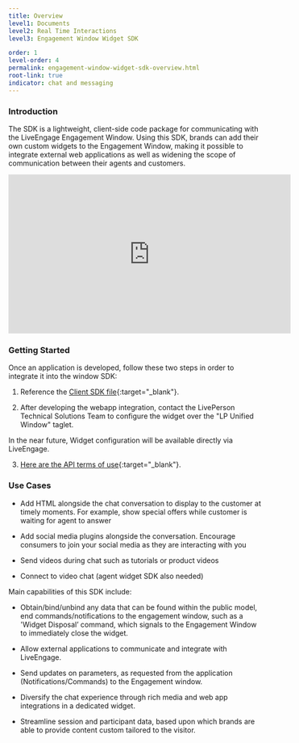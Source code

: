 ```yaml
---
title: Overview
level1: Documents
level2: Real Time Interactions
level3: Engagement Window Widget SDK

order: 1
level-order: 4
permalink: engagement-window-widget-sdk-overview.html
root-link: true
indicator: chat and messaging
---
```

### Introduction

The SDK is a lightweight, client-side code package for communicating with the LiveEngage Engagement Window. Using this SDK, brands can add their own custom widgets to the Engagement Window, making it possible to integrate external web applications as well as widening the scope of communication between their agents and customers.

<iframe width="560" height="315" src="https://www.youtube.com/embed/wV9ecP0n7d4" frameborder="0" allowfullscreen></iframe>

### Getting Started

Once an application is developed, follow these two steps in order to integrate it into the
window SDK:

1. Reference the [Client SDK file](https://lpcdn.lpsnmedia.net/unifiedwindow/widgetSDK.min.js){:target="_blank"}.

2. After developing the webapp integration, contact the LivePerson Technical Solutions
Team to configure the widget over the "LP Unified Window" taglet.

In the near future, Widget configuration will be available directly via LiveEngage.

3. [Here are the API terms of use](https://www.liveperson.com/policies/apitou){:target="_blank"}.



### Use Cases

* Add HTML alongside the chat conversation to display to the customer at timely moments. For example, show special offers while customer is waiting for agent to answer

* Add social media plugins alongside the conversation. Encourage consumers to join your social media as they are interacting with you

* Send videos during chat such as tutorials or product videos

* Connect to video chat (agent widget SDK also needed)

Main capabilities of this SDK include:

* Obtain/bind/unbind any data that can be found within the public model, end commands/notifications to the engagement window, such as a 'Widget Disposal’ command, which signals to the Engagement Window to immediately close the widget.

* Allow external applications to communicate and integrate with LiveEngage.

* Send updates on parameters, as requested from the application (Notifications/Commands) to the Engagement window.

* Diversify the chat experience through rich media and web app integrations in a dedicated widget.

* Streamline session and participant data, based upon which brands are able to provide content custom tailored to the visitor.
